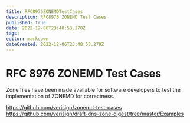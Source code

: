 ```yaml
---
title: RFC8976ZONEMDTestCases
description: RFC8976 ZONEMD Test Cases
published: true
date: 2022-12-06T23:48:53.270Z
tags: 
editor: markdown
dateCreated: 2022-12-06T23:48:53.270Z
---
```


# RFC 8976 ZONEMD Test Cases

Zone files have been made available for software developers to test the implementation of ZONEMD for correctness.

 https://github.com/verisign/zonemd-test-cases
 https://github.com/verisign/draft-dns-zone-digest/tree/master/Examples 